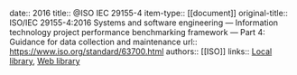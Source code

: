 date:: 2016
title:: @ISO IEC 29155-4
item-type:: [[document]]
original-title:: ISO/IEC 29155-4:2016 Systems and software engineering — Information technology project performance benchmarking framework — Part 4: Guidance for data collection and maintenance
url:: https://www.iso.org/standard/63700.html
authors:: [[ISO]]
links:: [Local library](zotero://select/library/items/8MPJPBV3), [Web library](https://www.zotero.org/users/6520516/items/8MPJPBV3)
